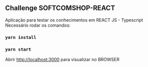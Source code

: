 
## Challenge SOFTCOMSHOP-REACT
Aplicação para testar os conhecimentos em REACT JS - Typescript
Necessário rodar os comandos:

### `yarn install`
### `yarn start`
Abrir [http://localhost:3000](http://localhost:3000) para visualizar no BROWSER